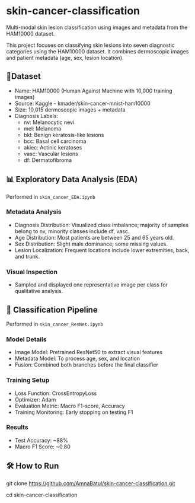 # skin-cancer-classification
Multi-modal skin lesion classification using images and metadata from the HAM10000 dataset.

This project focuses on classifying skin lesions into seven diagnostic categories using the HAM10000 dataset. It combines dermoscopic images and patient metadata (age, sex, lesion location).

## 🔹Dataset
* Name: HAM10000 (Human Against Machine with 10,000 training images)
* Source: Kaggle - kmader/skin-cancer-mnist-ham10000
* Size: 10,015 dermoscopic images + metadata
* Diagnosis Labels:
   * nv: Melanocytic nevi
   * mel: Melanoma
   * bkl: Benign keratosis-like lesions
   * bcc: Basal cell carcinoma
   * akiec: Actinic keratoses
   * vasc: Vascular lesions
   * df: Dermatofibroma

 ## 📊 Exploratory Data Analysis (EDA)
 Performed in `skin_cancer_EDA.ipynb`
 ### Metadata Analysis
 * Diagnosis Distribution: Visualized class imbalance; majority of samples belong to nv, minority classes include df, vasc.
 * Age Distribution: Most patients are between 25 and 65 years old.
 * Sex Distribution: Slight male dominance; some missing values.
 * Lesion Localization: Frequent locations include lower extremities, back, and trunk.
 ### Visual Inspection
 * Sampled and displayed one representative image per class for qualitative analysis.

## 🔧 Classification Pipeline
Performed in `skin_cancer_ResNet.ipynb`
### Model Details
* Image Model: Pretrained ResNet50 to extract visual features
* Metadata Model: To process age, sex, and location
* Fusion: Combined both branches before the final classifier

### Training Setup
* Loss Function: CrossEntropyLoss
* Optimizer: Adam
* Evaluation Metric: Macro F1-score, Accuracy
* Training Monitoring: Early stopping on testing F1

### Results
* Test Accuracy: ~88%
* Macro F1 Score: ~0.80

## 🛠️ How to Run
git clone https://github.com/AmnaBatul/skin-cancer-classification.git

cd skin-cancer-classification
